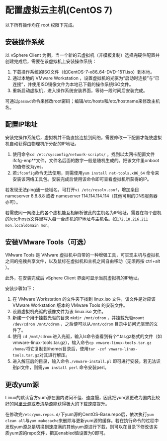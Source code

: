 # 配置虚拟云主机(CentOS 7)
以下所有操作均在 root 权限下完成。
## 安装操作系统
以 vSphere Client 为例，当一个新的云虚拟机（非模板复制）选择完硬件配置并创建完成后，需要在该虚拟机上安装操作系统：

 1. 下载操作系统的ISO文件（如CentOS-7-x86_64-DVD-1511.iso）到本地。
 2.  通过本地的 VMware Workstation ，设置虚拟机的光驱为“启动时连接”与“已连接”，并使用ISO镜像文件为本地已下载的操作系统ISO文件。
 3. 重新启动虚拟机，进入操作系统安装界面，等待一段时间后安装完成。

可通过`passwd`命令来修改root密码；编辑/etc/hosts和/etc/hostname来修改主机名。
## 配置IP地址
安装完操作系统后，虚拟机并不能直接连接到网络，需要修改一下配置才能使虚拟机自动获得由物理机所分配的IP地址。

1. 使用命令`cd /etc/sysconfig/network-scripts/` ，找到以太网卡配置文件ifcfg-enp**文件，文件名后面的数字一般是随机生成的。把该文件里onboot的值修改为yes。
2. 若`ifconfig`命令无法使用，则需使用`yum install net-tools.x86_64` 命令来安装该网络工具包。安装完成后使用该命令即可查看虚拟机所获得的IP。

若发现无法ping通一些域名，可打开`vi /etc/resolv.conf`，增加条目 nameserver 8.8.8.8 或者 nameserver 114.114.114.114（其他可用的DNS服务器亦可）。

若需使同一网络上的各个虚机能互相解析彼此的主机名为IP地址，需要在每个虚机的/etc/hosts文件里写入每一台虚机的IP地址与主机名。如`172.18.216.211 mon.localdomain mon`。

## 安装VMware Tools（可选）
VMware Tools 是 VMware 虚拟机中自带的一种增强工具，可实现主机与虚拟机之间的拖拽共享文件，以及鼠标在虚拟机和主机之间自由移动（无须再按 ctrl+alt ）。

此外，在安装完成后 vSphere Client 界面可显示当前虚拟机的IP地址。

安装步骤如下：

1. 在 VMware Workstation 的文件夹下找到 linux.iso 文件，该文件是对应该 VMware Workstation 版本的 VMware Tools 的安装文件。
2. 设置虚拟机光驱的镜像文件为该 linux.iso 文件。
3. 新建一个用于挂载光驱的目录 `mkdir /mnt/cdrom` ，并挂载光驱`mount /dev/cdrom /mnt/cdrom` ，之后便可以从`/mnt/cdrom` 目录中访问光驱里的文件了。
4. 使用 `cd /mnt/cdrom` 进入光驱，输入ls命令查看到有个*.tar.gz格式的文件（如vmware-linux-tools.tar.gz），输入命令`cp vmware-linux-tools.tar.gz /home/`将它复制到/home/目录后，使用`tar -zxf vmware-linux-tools.tar.gz`对其进行解压。
5. 进入解压后的目录，输入命令`./vmware-install.pl` 即可进行安装。若无法识别pl文件，则需`yun install perl` 命令安装perl。

## 更改yum源
Linux的默认官方yum源在国内访问不佳、速度慢，因此把yum源更改为国内比较好的[阿里云源](http://mirrors.aliyun.com/help/centos)或者[清华源](https://mirrors.tuna.tsinghua.edu.cn/help/centos/)能获得极大的下载速度提升。

在修改完`/etc/yum.repos.d/`下yum源的CentOS-Base.repo后，依次执行`yum clean all`与`yum makecache`来删除与更新yum源的缓存。若在执行命令的过程中发现yum源总是切换到速度满的其他yum源进行下载，则可以在目录下修改该劣质yum源的repo文件，把其enabled值设置为0即可。
